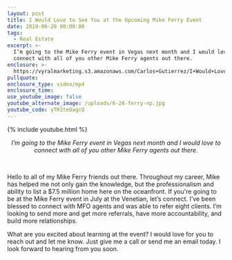 ```yaml
---
layout: post
title: I Would Love to See You at the Upcoming Mike Ferry Event
date: 2019-06-28 00:00:00
tags:
  - Real Estate
excerpt: >-
  I’m going to the Mike Ferry event in Vegas next month and I would love to
  connect with all of you other Mike Ferry agents out there.
enclosure: >-
  https://vyralmarketing.s3.amazonaws.com/Carlos+Gutierrez/I+Would+Love+to+See+You+at+the+Upcoming+Mike+Ferry+Event.mp4
pullquote:
enclosure_type: video/mp4
enclosure_time:
use_youtube_image: false
youtube_alternate_image: /uploads/6-28-ferry-np.jpg
youtube_code: yTR1teOagcQ
---
```


{% include youtube.html %}

<center><em>I&rsquo;m going to the Mike Ferry event in Vegas next month and I would love to connect with all of you other Mike Ferry agents out there.</em></center>

&nbsp;

Hello to all of my Mike Ferry friends out there. Throughout my career, Mike has helped me not only gain the knowledge, but the professionalism and ability to list a $7.5 million home here on the oceanfront. If you're going to be at the Mike Ferry event in July at the Venetian, let’s connect. I’ve been blessed to connect with MFO agents and was able to refer eight clients. I’m looking to send more and get more referrals, have more accountability, and build more relationships.

What are you excited about learning at the event? I would love for you to reach out and let me know. Just give me a call or send me an email today. I look forward to hearing from you soon.
